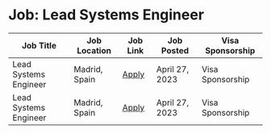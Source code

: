 # Job: Lead Systems Engineer

| Job Title | Job Location | Job Link | Job Posted | Visa Sponsorship |
| --- | --- | --- | --- | --- |
| Lead Systems Engineer | Madrid, Spain | [Apply](https://join.com/companies/destinus1/7855706-lead-systems-engineer) | April 27, 2023 | Visa Sponsorship |
| Lead Systems Engineer | Madrid, Spain | [Apply](https://join.com/companies/destinus1/7855706-lead-systems-engineer) | April 27, 2023 | Visa Sponsorship |
